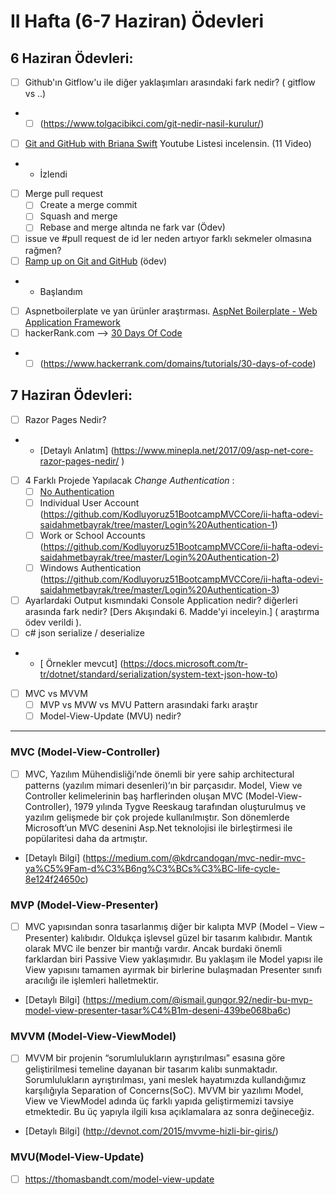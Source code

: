 # II Hafta (6-7 Haziran) Ödevleri 

## 6 Haziran Ödevleri:
- [ ] Github'ın Gitflow'u ile diğer yaklaşımları arasındaki fark nedir? ( gitflow vs ..)
- -   [ ] (https://www.tolgacibikci.com/git-nedir-nasil-kurulur/)
- [ ] [Git and GitHub with Briana Swift](https://www.youtube.com/playlist?list=PLg7s6cbtAD17Gw5u8644bgKhgRLiJXdX4) Youtube Listesi incelensin. (11 Video)
- - İzlendi
- [ ] Merge pull request
    - [ ] Create a merge commit
    - [ ] Squash and merge 
    - [ ] Rebase and merge altında ne fark var (Ödev)
- [ ] issue ve #pull request de id ler neden artıyor farklı sekmeler olmasına rağmen?
- [ ] [Ramp up on Git and GitHub](https://lab.github.com/githubtraining/paths/ramp-up-on-git-and-github) (ödev)
- - Başlandım
- [ ] Aspnetboilerplate ve yan ürünler araştırması. [AspNet Boilerplate - Web Application Framework](https://aspnetboilerplate.com/)
- [ ] hackerRank.com --> [30 Days Of Code](https://www.hackerrank.com/domains/tutorials/30-days-of-code)
- - [ ] (https://www.hackerrank.com/domains/tutorials/30-days-of-code)

## 7 Haziran Ödevleri:
- [ ] Razor Pages Nedir?
- - [Detaylı Anlatım] (https://www.minepla.net/2017/09/asp-net-core-razor-pages-nedir/ )
- [ ] 4 Farklı Projede Yapılacak *Change Authentication* :
  - [ ] [No Authentication](https://github.com/Kodluyoruz51BootcampMVCCore/ii-hafta-odevi-saidahmetbayrak/tree/master/NoAuthentication-4)
  - [ ] Individual User Account (https://github.com/Kodluyoruz51BootcampMVCCore/ii-hafta-odevi-saidahmetbayrak/tree/master/Login%20Authentication-1)
  - [ ] Work or School Accounts (https://github.com/Kodluyoruz51BootcampMVCCore/ii-hafta-odevi-saidahmetbayrak/tree/master/Login%20Authentication-2)
  - [ ] Windows Authentication (https://github.com/Kodluyoruz51BootcampMVCCore/ii-hafta-odevi-saidahmetbayrak/tree/master/Login%20Authentication-3)
- [ ] Ayarlardaki Output kısmındaki Console Application nedir? diğerleri arasında fark nedir? [Ders Akışındaki 6. Madde'yi inceleyin.] ( araştırma ödev verildi ).
- [ ] c# json serialize / deserialize
- - [ Örnekler mevcut] (https://docs.microsoft.com/tr-tr/dotnet/standard/serialization/system-text-json-how-to)
- [ ] MVC vs MVVM
   - [ ] MVP vs MVW vs MVU Pattern arasındaki farkı araştır
   - [ ] Model-View-Update (MVU) nedir?
- - -
### MVC (Model-View-Controller)
- [ ] MVC, Yazılım Mühendisliği’nde önemli bir yere sahip architectural patterns (yazılım mimari desenleri)’ın bir parçasıdır. Model, View ve Controller kelimelerinin baş harflerinden oluşan MVC (Model-View-Controller), 1979 yılında Tygve Reeskaug tarafından oluşturulmuş ve yazılım gelişmede bir çok projede kullanılmıştır. Son dönemlerde Microsoft’un MVC desenini Asp.Net teknolojisi ile birleştirmesi ile popülaritesi daha da artmıştır.
- [Detaylı Bilgi] (https://medium.com/@kdrcandogan/mvc-nedir-mvc-ya%C5%9Fam-d%C3%B6ng%C3%BCs%C3%BC-life-cycle-8e124f24650c)

### MVP (Model-View-Presenter)
- [ ] MVC yapısından sonra tasarlanmış diğer bir kalıpta MVP (Model – View – Presenter) kalıbıdır. Oldukça işlevsel güzel bir tasarım kalıbıdır. Mantık olarak MVC ile benzer bir mantığı vardır. Ancak burdaki önemli farklardan biri Passive View yaklaşımıdır. Bu yaklaşım ile Model yapısı ile View yapısını tamamen ayırmak bir birlerine bulaşmadan Presenter sınıfı aracılığı ile işlemleri halletmektir.
- [Detaylı Bilgi] (https://medium.com/@ismail.gungor.92/nedir-bu-mvp-model-view-presenter-tasar%C4%B1m-deseni-439be068ba6c)

### MVVM (Model-View-ViewModel)
- [ ] MVVM bir projenin “sorumlulukların ayrıştırılması” esasına göre geliştirilmesi temeline dayanan bir tasarım kalıbı sunmaktadır. Sorumlulukların ayrıştırılması, yani meslek hayatımızda kullandığımız karşılığıyla Separation of Concerns(SoC). MVVM bir yazılımı Model, View ve ViewModel adında üç farklı yapıda geliştirmemizi tavsiye etmektedir. Bu üç yapıyla ilgili kısa açıklamalara az sonra değineceğiz.
- [Detaylı Bilgi] (http://devnot.com/2015/mvvme-hizli-bir-giris/)

### MVU(Model-View-Update)
- [ ] https://thomasbandt.com/model-view-update
